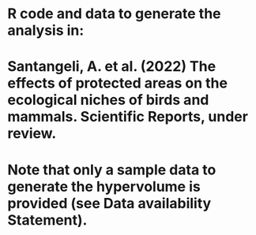 # R code and data to generate the analysis in: 

# Santangeli, A. et al. (2022) The effects of protected areas on the ecological niches of birds and mammals. Scientific Reports, under review. 

# Note that only a sample data to generate the hypervolume is provided (see Data availability Statement).
